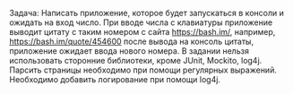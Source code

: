 Задача: Написать приложение, которое будет запускаться в консоли и ожидать на вход число. При вводе числа с клавиатуры
приложение выводит цитату с таким номером с сайта
https://bash.im/, например, https://bash.im/quote/454600
после вывода на консоль цитаты, приложение ожидает ввода нового номера. В задании нельзя использовать сторонние
библиотеки, кроме JUnit, Mockito, log4j. Парсить страницы необходимо при помощи регулярных выражений. Необходимо
добавить логирование при помощи log4j.